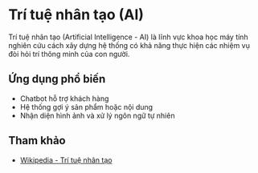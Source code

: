 # Trí tuệ nhân tạo (AI)

Trí tuệ nhân tạo (Artificial Intelligence - AI) là lĩnh vực khoa học máy tính nghiên cứu cách xây dựng hệ thống có khả năng thực hiện các nhiệm vụ đòi hỏi trí thông minh của con người.

## Ứng dụng phổ biến

- Chatbot hỗ trợ khách hàng
- Hệ thống gợi ý sản phẩm hoặc nội dung
- Nhận diện hình ảnh và xử lý ngôn ngữ tự nhiên

## Tham khảo

- [Wikipedia - Trí tuệ nhân tạo](https://vi.wikipedia.org/wiki/Tr%C3%AD_tu%E1%BB%87_nh%C3%A2n_t%E1%BA%A1o)
